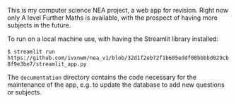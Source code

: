 This is my computer science NEA project, a web app for revision. Right now only A level Further Maths is available, with the prospect of having more subjects in the future.

To run on a local machine use, with having the Streamlit library installed:

```$ streamlit run https://github.com/ivxnwm/nea_v1/blob/32d1f2eb72f1b605eddf00bbbbd029cb8f9e3be7/streamlit_app.py```

The `documentation` directory contains the code necessary for the maintenance of the app, e.g. to update the database to add new questions or subjects.